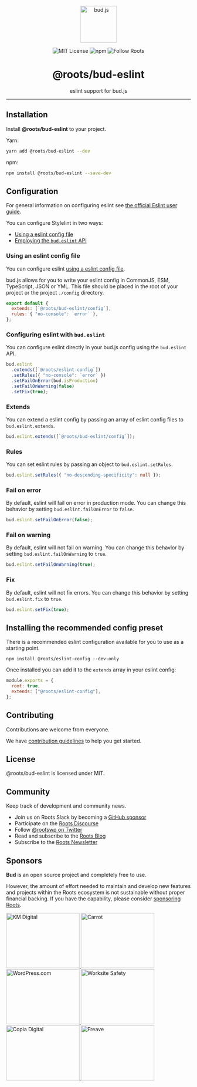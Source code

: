 <p align="center"><img src="https://cdn.roots.io/app/uploads/logo-bud.svg" height="100" alt="bud.js" /></p>

<p align="center">
  <img alt="MIT License" src="https://img.shields.io/github/license/roots/bud?color=%23525ddc&style=flat-square" />
  <img alt="npm" src="https://img.shields.io/npm/v/@roots/bud.svg?color=%23525ddc&style=flat-square" />
  <img alt="Follow Roots" src="https://img.shields.io/twitter/follow/rootswp.svg?color=%23525ddc&style=flat-square" />
</p>

<h1 align="center"><strong>@roots/bud-eslint</strong></h1>

<p align="center">
  eslint support for bud.js
</p>

---

## Installation

Install **@roots/bud-eslint** to your project.

Yarn:

```sh
yarn add @roots/bud-eslint --dev
```

npm:

```sh
npm install @roots/bud-eslint --save-dev
```

## Configuration

For general information on configuring eslint see [the official Eslint user guide](https://eslint.org/docs/user-guide/configuring).

You can configure Stylelint in two ways:

- [Using a eslint config file](#using-an-eslint-config-file)
- [Employing the `bud.eslint` API](#configuring-eslint-with-budeslint)

### Using an eslint config file

You can configure eslint [using a eslint config file](https://eslint.io/user-guide/configure).

bud.js allows for you to write your eslint config in CommonJS, ESM, TypeScript, JSON or YML. This file should be placed in the root of your project or the project `./config` directory.

```js title=eslint.config.js
export default {
  extends: [`@roots/bud-eslint/config`],
  rules: { "no-console": `error` },
};
```

### Configuring eslint with `bud.eslint`

You can configure eslint directly in your bud.js config using the `bud.eslint` API.

```ts title=bud.config.ts
bud.eslint
  .extends([`@roots/eslint-config`])
  .setRules({ "no-console": `error` })
  .setFailOnError(bud.isProduction)
  .setFailOnWarning(false)
  .setFix(true);
```

### Extends

You can extend a eslint config by passing an array of eslint config files to `bud.eslint.extends`.

```ts title=bud.config.ts
bud.eslint.extends([`@roots/bud-eslint/config`]);
```

### Rules

You can set eslint rules by passing an object to `bud.eslint.setRules`.

```ts title=bud.config.ts
bud.eslint.setRules({ "no-descending-specificity": null });
```

### Fail on error

By default, eslint will fail on error in production mode. You can change this behavior by setting
`bud.eslint.failOnError` to `false`.

```ts title=bud.config.ts
bud.eslint.setFailOnError(false);
```

### Fail on warning

By default, eslint will not fail on warning. You can change this behavior by setting
`bud.eslint.failOnWarning` to `true`.

```ts title=bud.config.ts
bud.eslint.setFailOnWarning(true);
```

### Fix

By default, eslint will not fix errors. You can change this behavior by setting
`bud.eslint.fix` to `true`.

```ts title=bud.config.ts
bud.eslint.setFix(true);
```

## Installing the recommended config preset

There is a recommended eslint configuration available for you to use as a starting point.

```npm2yarn
npm install @roots/eslint-config --dev-only
```

Once installed you can add it to the `extends` array in your eslint config:

```js title=".eslintrc.cjs"
module.exports = {
  root: true,
  extends: ["@roots/eslint-config"],
};
```

## Contributing

Contributions are welcome from everyone.

We have [contribution guidelines](https://github.com/roots/guidelines/blob/master/CONTRIBUTING.md) to help you get started.

## License

@roots/bud-eslint is licensed under MIT.

## Community

Keep track of development and community news.

- Join us on Roots Slack by becoming a [GitHub
  sponsor](https://github.com/sponsors/roots)
- Participate on the [Roots Discourse](https://discourse.roots.io/)
- Follow [@rootswp on Twitter](https://twitter.com/rootswp)
- Read and subscribe to the [Roots Blog](https://roots.io/blog/)
- Subscribe to the [Roots Newsletter](https://roots.io/subscribe/)

## Sponsors

**Bud** is an open source project and completely free to use.

However, the amount of effort needed to maintain and develop new features and projects within the Roots ecosystem is not sustainable without proper financial backing. If you have the capability, please consider [sponsoring Roots](https://github.com/sponsors/roots).

<a href="https://k-m.com/">
<img src="https://cdn.roots.io/app/uploads/km-digital.svg" alt="KM Digital" width="200" height="150"/>
</a>
<a href="https://carrot.com/">
<img src="https://cdn.roots.io/app/uploads/carrot.svg" alt="Carrot" width="200" height="150"/>
</a>
<a href="https://wordpress.com/">
<img src="https://cdn.roots.io/app/uploads/wordpress.svg" alt="WordPress.com" width="200" height="150"/>
</a>
<a href="https://worksitesafety.ca/careers/">
<img src="https://cdn.roots.io/app/uploads/worksite-safety.svg" alt="Worksite Safety" width="200" height="150"/>
</a>
<a href="https://www.copiadigital.com/">
<img src="https://cdn.roots.io/app/uploads/copia-digital.svg" alt="Copia Digital" width="200" height="150"/>
</a>
<a href="https://www.freave.com/">
<img src="https://cdn.roots.io/app/uploads/freave.svg" alt="Freave" width="200" height="150"/>
</a>
